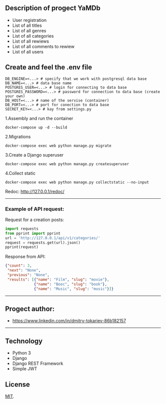 ## Description of progect YaMDb
* User registration
* List of all titles
* List of all genres 
* List of all categories
* List of all rewiews
* List of all comments to rewiew
* List of all users

## Create and feel the .env file
```
DB_ENGINE=<...> # specify that we work with postgresql data base
DB_NAME=<...> # data base name
POSTGRES_USER=<...> # login for connecting to data base
POSTGRES_PASSWORD=<...> # password for connection to data base (create your own)
DB_HOST=<...> # name of the servise (container)
DB_PORT=<...> # port for conection to data base
SECRET_KEY=<...> # kay from settings.py
```

1.Assembly and run the container
```
docker-compose up -d --build
```
2.Migrations
```
docker-compose exec web python manage.py migrate
```
3.Create a Django superuser
```
docker-compose exec web python manage.py createsuperuser
```
4.Collect static
```
docker-compose exec web python manage.py collectstatic --no-input
```

Redoc:
http://127.0.0.1/redoc/
***
### Example of API request:

Request for a creation posts:
```python
import requests
from pprint import pprint
url = 'http://127.0.0.1/api/v1/categories/'
request = requests.get(url).json()
pprint(request)
```
Response from API:
```json
{"count": 3,
 "next": "None",
 "previous": "None",
 "results": [{"name": "Film", "slug": "movie"},
             {"name": "Booc", "slug": "book"},
             {"name": "Music", "slug": "music"}]}
```
***
## Progect author:
* https://www.linkedin.com/in/dmitry-tokariev-86b182157
***

## Technology

- Python 3
- Django
- Django REST Framework
- Simple JWT

## License

[MIT](http://opensource.org/licenses/MIT).
